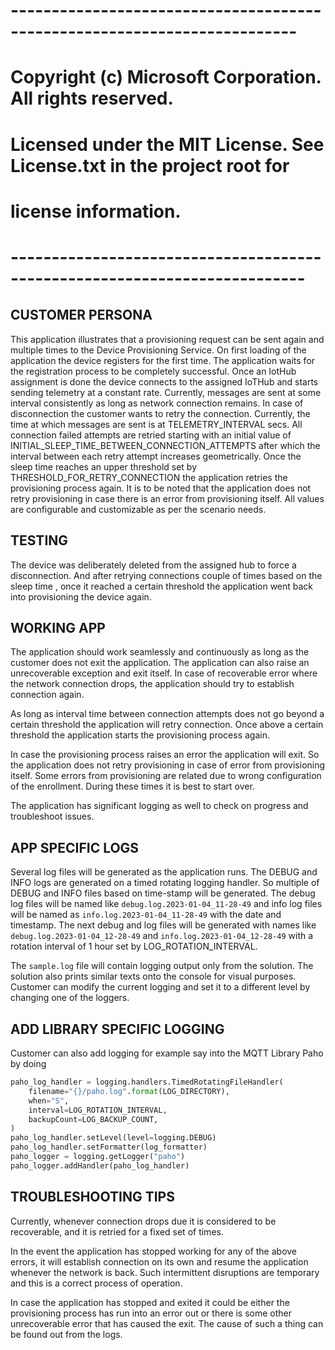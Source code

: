 # -------------------------------------------------------------------------
# Copyright (c) Microsoft Corporation. All rights reserved.
# Licensed under the MIT License. See License.txt in the project root for
# license information.
# --------------------------------------------------------------------------

## CUSTOMER PERSONA
This application illustrates that a provisioning request can be sent again and multiple times to the Device Provisioning Service.
On first loading of the application the device registers for the first time. The application waits for the registration 
process to be completely successful. Once an IotHub assignment is done the device connects to the assigned IoTHub and 
starts sending telemetry at a constant rate. Currently, messages are sent at some interval consistently as long as 
network connection remains. In case of disconnection the customer wants to retry the connection. Currently, the time at 
which messages are sent is at TELEMETRY_INTERVAL secs. All connection failed attempts are retried starting with an 
initial value of INITIAL_SLEEP_TIME_BETWEEN_CONNECTION_ATTEMPTS after which the interval between each retry attempt 
increases geometrically. Once the sleep time reaches an upper threshold set by THRESHOLD_FOR_RETRY_CONNECTION the 
application retries the provisioning process again. It is to be noted that the application does not retry provisioning 
in case there is an error from provisioning itself. All values are configurable and customizable as per the scenario needs.

## TESTING
The device was deliberately deleted from the assigned hub to force a disconnection. And after retrying connections 
couple of times based on the sleep time , once it reached a certain threshold the application went 
back into provisioning the device again.

## WORKING APP

The application should work seamlessly and continuously as long as the customer does not exit the application. 
The application can also raise an unrecoverable exception and exit itself. 
In case of recoverable error where the network connection drops, the application should try to establish connection again.

As long as interval time between connection attempts does not go beyond a certain threshold the application will retry connection.
Once above a certain threshold the application starts the provisioning process again.

In case the provisioning process raises an error the application will exit. So the application does not 
retry provisioning in case of error from provisioning itself. Some errors from provisioning are related due to wrong 
configuration of the enrollment. During these times it is best to start over.

The application has significant logging as well to check on progress and troubleshoot issues. 

## APP SPECIFIC LOGS

Several log files will be generated as the application runs. The DEBUG and INFO logs are generated 
on a timed rotating logging handler. So multiple of DEBUG and INFO files based on time-stamp will be generated. 
The debug log files will be named like `debug.log.2023-01-04_11-28-49` and info log files will be named as 
`info.log.2023-01-04_11-28-49` with the date and timestamp. The next debug and log files will be generated with names 
like `debug.log.2023-01-04_12-28-49` and `info.log.2023-01-04_12-28-49` with a rotation interval of 1 hour set by LOG_ROTATION_INTERVAL.

The `sample.log` file will contain logging output only from the solution. The solution also prints similar texts onto the console for visual purposes.
Customer can modify the current logging and set it to a different level by changing one of the loggers.

## ADD LIBRARY SPECIFIC LOGGING

Customer can also add logging for example say into the MQTT Library Paho by doing 
```python
paho_log_handler = logging.handlers.TimedRotatingFileHandler(
    filename="{}/paho.log".format(LOG_DIRECTORY),
    when="S",
    interval=LOG_ROTATION_INTERVAL,
    backupCount=LOG_BACKUP_COUNT,
)
paho_log_handler.setLevel(level=logging.DEBUG)
paho_log_handler.setFormatter(log_formatter)
paho_logger = logging.getLogger("paho")
paho_logger.addHandler(paho_log_handler)
```

## TROUBLESHOOTING TIPS
Currently, whenever connection drops due it is considered to be recoverable, and it is retried for a fixed set of times.

In the event the application has stopped working for any of the above errors, it will establish connection on its own 
and resume the application whenever the network is back. Such intermittent disruptions are temporary and this is 
a correct process of operation.

In case the application has stopped and exited it could be either the provisioning process has run into an error out
or there is some other unrecoverable error that has caused the exit. The cause of such a thing can be found out from the logs.